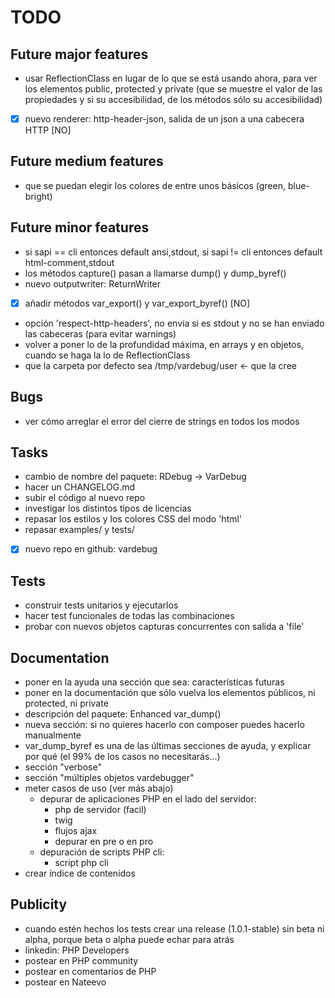 # TODO


## Future major features

 - usar ReflectionClass en lugar de lo que se está usando ahora, para ver los elementos public, protected y private
   (que se muestre el valor de las propiedades y si su accesibilidad, de los métodos sólo su accesibilidad)
 - [x] nuevo renderer: http-header-json, salida de un json a una cabecera HTTP [NO]


## Future medium features

 - que se puedan elegir los colores de entre unos básicos (green, blue-bright)


## Future minor features

 - si sapi == cli entonces default ansi,stdout, si sapi != cli entonces default html-comment,stdout
 - los métodos capture() pasan a llamarse dump() y dump_byref() 
 - nuevo outputwriter: ReturnWriter
 - [x] añadir métodos var_export() y var_export_byref() [NO]
 - opción 'respect-http-headers', no envía si es stdout y no se han enviado las cabeceras (para evitar warnings)
 - volver a poner lo de la profundidad máxima, en arrays y en objetos, cuando se haga la lo de ReflectionClass
 - que la carpeta por defecto sea /tmp/vardebug/user <- que la cree


## Bugs

 - ver cómo arreglar el error del cierre de strings en todos los modos


## Tasks

 - cambio de nombre del paquete: RDebug -> VarDebug
 - hacer un CHANGELOG.md
 - subir el código al nuevo repo
 - investigar los distintos tipos de licencias
 - repasar los estilos y los colores CSS del modo 'html'
 - repasar examples/ y tests/
 - [x] nuevo repo en github: vardebug


## Tests

 - construir tests unitarios y ejecutarlos
 - hacer test funcionales de todas las combinaciones
 - probar con nuevos objetos capturas concurrentes con salida a 'file'


## Documentation

 - poner en la ayuda una sección que sea: características futuras
 - poner en la documentación que sólo vuelva los elementos públicos, ni protected, ni private
 - descripción del paquete: Enhanced var_dump()
 - nueva sección: si no quieres hacerlo con composer puedes hacerlo manualmente
 - var_dump_byref es una de las últimas secciones de ayuda, y explicar por qué (el 99% de los casos no necesitarás...)
 - sección "verbose"
 - sección "múltiples objetos vardebugger"
 - meter casos de uso (ver más abajo)
   - depurar de aplicaciones PHP en el lado del servidor:
      - php de servidor (facil)
      - twig
      - flujos ajax
      - depurar en pre o en pro
   - depuración de scripts PHP cli:
      - script php cli
 - crear índice de contenidos


## Publicity

 - cuando estén hechos los tests crear una release (1.0.1-stable) sin beta ni alpha, porque beta o alpha puede echar para atrás
 - linkedin: PHP Developers
 - postear en PHP community
 - postear en comentarios de PHP
 - postear en Nateevo
